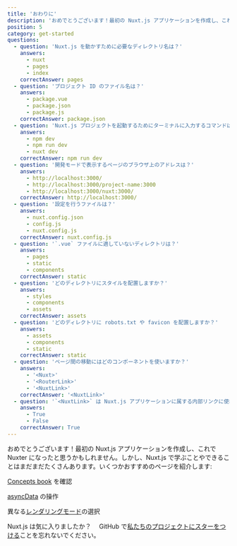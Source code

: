 ```yaml
---
title: 'おわりに'
description: 'おめでとうございます！最初の Nuxt.js アプリケーションを作成し、これで Nuxter になったと思うかもしれません。しかし、Nuxt.js で学ぶことやできることはまだまだたくさんあります。いくつかおすすめのページを紹介します'
position: 5
category: get-started
questions:
  - question: 'Nuxt.js を動かすために必要なディレクトリ名は？'
    answers:
      - nuxt
      - pages
      - index
    correctAnswer: pages
  - question: 'プロジェクト ID のファイル名は？'
    answers:
      - package.vue
      - package.json
      - package.js
    correctAnswer: package.json
  - question: 'Nuxt.js プロジェクトを起動するためにターミナルに入力するコマンドは？'
    answers:
      - npm dev
      - npm run dev
      - nuxt dev
    correctAnswer: npm run dev
  - question: '開発モードで表示するページのブラウザ上のアドレスは？'
    answers:
      - http://localhost:3000/
      - http://localhost:3000/project-name:3000
      - http://localhost:3000/nuxt:3000/
    correctAnswer: http://localhost:3000/
  - question: '設定を行うファイルは？'
    answers:
      - nuxt.config.json
      - config.js
      - nuxt.config.js
    correctAnswer: nuxt.config.js
  - question: '`.vue` ファイルに適していないディレクトリは？'
    answers:
      - pages
      - static
      - components
    correctAnswer: static
  - question: 'どのディレクトリにスタイルを配置しますか？'
    answers:
      - styles
      - components
      - assets
    correctAnswer: assets
  - question: 'どのディレクトリに robots.txt や favicon を配置しますか？'
    answers:
      - assets
      - components
      - static
    correctAnswer: static
  - question: 'ページ間の移動にはどのコンポーネントを使いますか？'
    answers:
      - '<Nuxt>'
      - '<RouterLink>'
      - '<NuxtLink>'
    correctAnswer: '<NuxtLink>'
  - question: '`<NuxtLink>` は Nuxt.js アプリケーションに属する内部リンクに使われますか？'
    answers:
      - True
      - False
    correctAnswer: True
---
```


おめでとうございます！最初の Nuxt.js アプリケーションを作成し、これで Nuxter になったと思うかもしれません。しかし、Nuxt.js で学ぶことやできることはまだまだたくさんあります。いくつかおすすめのページを紹介します:

<base-alert type="next">

[Concepts book](../concepts/views) を確認

</base-alert>

<base-alert type="next">

[asyncData](/docs/2.x/features/data-fetching#async-data) の操作

</base-alert>

<base-alert type="next">

異なる[レンダリングモード](/docs/2.x/features/rendering-modes)の選択

</base-alert>

<base-alert type="star">

Nuxt.js は気に入りましたか？　 GitHub で[私たちのプロジェクトにスターをつける](https://github.com/nuxt/nuxt.js)ことを忘れないでください。

</base-alert>

<quiz :questions="questions"></quiz>
